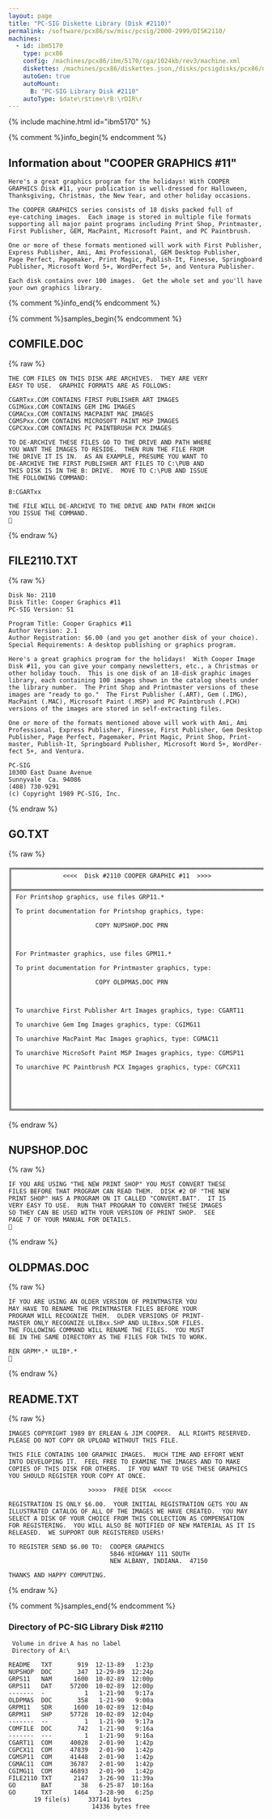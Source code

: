 ```yaml
---
layout: page
title: "PC-SIG Diskette Library (Disk #2110)"
permalink: /software/pcx86/sw/misc/pcsig/2000-2999/DISK2110/
machines:
  - id: ibm5170
    type: pcx86
    config: /machines/pcx86/ibm/5170/cga/1024kb/rev3/machine.xml
    diskettes: /machines/pcx86/diskettes.json,/disks/pcsigdisks/pcx86/diskettes.json
    autoGen: true
    autoMount:
      B: "PC-SIG Library Disk #2110"
    autoType: $date\r$time\rB:\rDIR\r
---
```


{% include machine.html id="ibm5170" %}

{% comment %}info_begin{% endcomment %}

## Information about "COOPER GRAPHICS #11"

    Here's a great graphics program for the holidays! With COOPER
    GRAPHICS Disk #11, your publication is well-dressed for Halloween,
    Thanksgiving, Christmas, the New Year, and other holiday occasions.
    
    The COOPER GRAPHICS series consists of 18 disks packed full of
    eye-catching images.  Each image is stored in multiple file formats
    supporting all major paint programs including Print Shop, Printmaster,
    First Publisher, GEM, MacPaint, Microsoft Paint, and PC Paintbrush.
    
    One or more of these formats mentioned will work with First Publisher,
    Express Publisher, Ami, Ami Professional, GEM Desktop Publisher,
    Page Perfect, Pagemaker, Print Magic, Publish-It, Finesse, Springboard
    Publisher, Microsoft Word 5+, WordPerfect 5+, and Ventura Publisher.
    
    Each disk contains over 100 images.  Get the whole set and you'll have
    your own graphics library.
{% comment %}info_end{% endcomment %}

{% comment %}samples_begin{% endcomment %}

## COMFILE.DOC

{% raw %}
```
THE COM FILES ON THIS DISK ARE ARCHIVES.  THEY ARE VERY
EASY TO USE.  GRAPHIC FORMATS ARE AS FOLLOWS:

CGARTxx.COM CONTAINS FIRST PUBLISHER ART IMAGES
CGIMGxx.COM CONTAINS GEM IMG IMAGES
CGMACxx.COM CONTAINS MACPAINT MAC IMAGES
CGMSPxx.COM CONTAINS MICROSOFT PAINT MSP IMAGES
CGPCXxx.COM CONTAINS PC PAINTBRUSH PCX IMAGES

TO DE-ARCHIVE THESE FILES GO TO THE DRIVE AND PATH WHERE 
YOU WANT THE IMAGES TO RESIDE.  THEN RUN THE FILE FROM 
THE DRIVE IT IS IN.  AS AN EXAMPLE, PRESUME YOU WANT TO 
DE-ARCHIVE THE FIRST PUBLISHER ART FILES TO C:\PUB AND
THIS DISK IS IN THE B: DRIVE.  MOVE TO C:\PUB AND ISSUE
THE FOLLOWING COMMAND:

B:CGARTxx

THE FILE WILL DE-ARCHIVE TO THE DRIVE AND PATH FROM WHICH
YOU ISSUE THE COMMAND.

```
{% endraw %}

## FILE2110.TXT

{% raw %}
```
Disk No: 2110                                                           
Disk Title: Cooper Graphics #11                                         
PC-SIG Version: S1                                                      
                                                                        
Program Title: Cooper Graphics #11                                      
Author Version: 2.1                                                     
Author Registration: $6.00 (and you get another disk of your choice).   
Special Requirements: A desktop publishing or graphics program.         
                                                                        
Here's a great graphics program for the holidays!  With Cooper Image    
Disk #11, you can give your company newsletters, etc., a Christmas or   
other holiday touch.  This is one disk of an 18-disk graphic images     
library, each containing 100 images shown in the catalog sheets under   
the library number.  The Print Shop and Printmaster versions of these   
images are "ready to go."  The First Publisher (.ART), Gem (.IMG),      
MacPaint (.MAC), Microsoft Paint (.MSP) and PC Paintbrush (.PCH)        
versions of the images are stored in self-extracting files.             
                                                                        
One or more of the formats mentioned above will work with Ami, Ami      
Professional, Express Publisher, Finesse, First Publisher, Gem Desktop  
Publisher, Page Perfect, Pagemaker, Print Magic, Print Shop, Print-     
master, Publish-It, Springboard Publisher, Microsoft Word 5+, WordPer-  
fect 5+, and Ventura.                                                   
                                                                        
PC-SIG                                                                  
1030D East Duane Avenue                                                 
Sunnyvale  Ca. 94086                                                    
(408) 730-9291                                                          
(c) Copyright 1989 PC-SIG, Inc.                                         
```
{% endraw %}

## GO.TXT

{% raw %}
```
╔═════════════════════════════════════════════════════════════════════════╗
║              <<<<  Disk #2110 COOPER GRAPHIC #11  >>>>                  ║
╠═════════════════════════════════════════════════════════════════════════╣
║ For Printshop graphics, use files GRP11.*                               ║
║ To print documentation for Printshop graphics, type:                    ║
║                       COPY NUPSHOP.DOC PRN                              ║
║                                                                         ║
║ For Printmaster graphics, use files GPM11.*                             ║
║ To print documentation for Printmaster graphics, type:                  ║
║                       COPY OLDPMAS.DOC PRN                              ║
║                                                                         ║
║ To unarchive First Publisher Art Images graphics, type: CGART11         ║
║ To unarchive Gem Img Images graphics, type: CGIMG11                     ║
║ To unarchive MacPaint Mac Images graphics, type: CGMAC11                ║
║ To unarchive MicroSoft Paint MSP Images graphics, type: CGMSP11         ║
║ To unarchive PC Paintbrush PCX Imgages graphics, type: CGPCX11          ║
║                                                                         ║
║                                                                         ║
╚═════════════════════════════════════════════════════════════════════════╝
```
{% endraw %}

## NUPSHOP.DOC

{% raw %}
```
IF YOU ARE USING "THE NEW PRINT SHOP" YOU MUST CONVERT THESE 
FILES BEFORE THAT PROGRAM CAN READ THEM.  DISK #2 OF "THE NEW
PRINT SHOP" HAS A PROGRAM ON IT CALLED "CONVERT.BAT".  IT IS 
VERY EASY TO USE.  RUN THAT PROGRAM TO CONVERT THESE IMAGES 
SO THEY CAN BE USED WITH YOUR VERSION OF PRINT SHOP.  SEE
PAGE 7 OF YOUR MANUAL FOR DETAILS.

```
{% endraw %}

## OLDPMAS.DOC

{% raw %}
```
IF YOU ARE USING AN OLDER VERSION OF PRINTMASTER YOU 
MAY HAVE TO RENAME THE PRINTMASTER FILES BEFORE YOUR
PROGRAM WILL RECOGNIZE THEM.  OLDER VERSIONS OF PRINT-
MASTER ONLY RECOGNIZE ULIBxx.SHP AND ULIBxx.SDR FILES.
THE FOLLOWING COMMAND WILL RENAME THE FILES.  YOU MUST
BE IN THE SAME DIRECTORY AS THE FILES FOR THIS TO WORK.

REN GRPM*.* ULIB*.*

```
{% endraw %}

## README.TXT

{% raw %}
```
IMAGES COPYRIGHT 1989 BY ERLEAN & JIM COOPER.  ALL RIGHTS RESERVED.
PLEASE DO NOT COPY OR UPLOAD WITHOUT THIS FILE.

THIS FILE CONTAINS 100 GRAPHIC IMAGES.  MUCH TIME AND EFFORT WENT
INTO DEVELOPING IT.  FEEL FREE TO EXAMINE THE IMAGES AND TO MAKE
COPIES OF THIS DISK FOR OTHERS.  IF YOU WANT TO USE THESE GRAPHICS
YOU SHOULD REGISTER YOUR COPY AT ONCE.

                      >>>>>  FREE DISK  <<<<<

REGISTRATION IS ONLY $6.00.  YOUR INITIAL REGISTRATION GETS YOU AN
ILLUSTRATED CATALOG OF ALL OF THE IMAGES WE HAVE CREATED.  YOU MAY
SELECT A DISK OF YOUR CHOICE FROM THIS COLLECTION AS COMPENSATION 
FOR REGISTERING.  YOU WILL ALSO BE NOTIFIED OF NEW MATERIAL AS IT IS
RELEASED.  WE SUPPORT OUR REGISTERED USERS!

TO REGISTER SEND $6.00 TO:  COOPER GRAPHICS
                            5846 HIGHWAY 111 SOUTH
                            NEW ALBANY, INDIANA.  47150

THANKS AND HAPPY COMPUTING.
```
{% endraw %}

{% comment %}samples_end{% endcomment %}

### Directory of PC-SIG Library Disk #2110

     Volume in drive A has no label
     Directory of A:\

    README   TXT       919  12-13-89   1:23p
    NUPSHOP  DOC       347  12-29-89  12:24p
    GRPS11   NAM      1600  10-02-89  12:00p
    GRPS11   DAT     57200  10-02-89  12:00p
    -------  -           1   1-21-90   9:17a
    OLDPMAS  DOC       358   1-21-90   9:00a
    GRPM11   SDR      1600  10-02-89  12:04p
    GRPM11   SHP     57728  10-02-89  12:04p
    -------  --          1   1-21-90   9:17a
    COMFILE  DOC       742   1-21-90   9:16a
    -------  ---         1   1-21-90   9:16a
    CGART11  COM     40028   2-01-90   1:42p
    CGPCX11  COM     47839   2-01-90   1:42p
    CGMSP11  COM     41448   2-01-90   1:42p
    CGMAC11  COM     36787   2-01-90   1:42p
    CGIMG11  COM     46893   2-01-90   1:42p
    FILE2110 TXT      2147   3-26-90  11:39a
    GO       BAT        38   6-25-87  10:16a
    GO       TXT      1464   3-28-90   6:25p
           19 file(s)     337141 bytes
                           14336 bytes free

